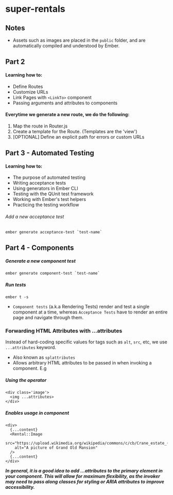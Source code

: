 # super-rentals

## Notes
  - Assets such as images are placed in the `public` folder, and are automatically compiled and understood by Ember.

## Part 2 
#### Learning how to:
- Define Routes
- Customize URLs
- Link Pages with `<LinkTo>` component
- Passing arguments and attributes to components

#### Everytime we generate a new route, we do the following:
1. Map the route in Router.js
2. Create a template for the Route. (Templates are the 'view')
3. [OPTIONAL] Define an explicit path for errors or custom URLs

## Part 3 - Automated Testing
#### Learning how to:
- The purpose of automated testing
- Writing acceptance tests
- Using generators in Ember CLI
- Testing with the QUnit test framework
- Working with Ember's test helpers
- Practicing the testing workflow

###### Add a new acceptance test
```
ember generate acceptance-test `test-name`
```

## Part 4 - Components

##### Generate a new component test
```
ember generate component-test `test-name`
```
##### Run tests
```
ember t -s
```
 - `Component tests` (a.k.a Rendering Tests) render and test a single component at a time, whereas `Acceptance Tests` have to render an entire page and navigate through them.

 ### Forwarding HTML Attributes with ...attributes
 Instead of hard-coding specific values for tags such as `alt`, `src`, etc, we use 
 `...attributes` keyword.
  - Also known as `splattributes`
  - Allows arbitrary HTML attributes to be passed in when invoking a component. E.g

##### Using the operator
```
<div class='image'>
  <img ...attributes>
</div>
```

##### Enables usage in component
```
<div>
  {...content}
  <Rental::Image
    src="https://upload.wikimedia.org/wikipedia/commons/c/cb/Crane_estate_(5).jpg"
    alt="A picture of Grand Old Mansion"
  />
  {...content}
</div>
```

<strong> 
  <em> 
  In general, it is a good idea to add ...attributes to the primary element in your component. This will allow for maximum flexibility, as the invoker may need to pass along classes for styling or ARIA attributes to improve accessibility.
  </em>  
</strong>
